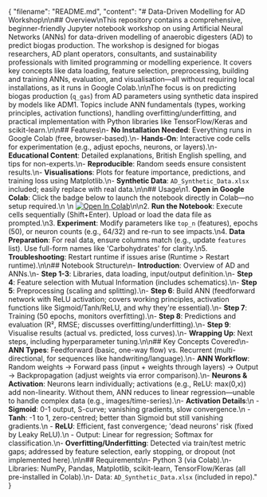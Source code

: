 {
  "filename": "README.md",
  "content": "# Data-Driven Modelling for AD Workshop\n\n## Overview\nThis repository contains a comprehensive, beginner-friendly Jupyter notebook workshop on using Artificial Neural Networks (ANNs) for data-driven modelling of anaerobic digesters (AD) to predict biogas production. The workshop is designed for biogas researchers, AD plant operators, consultants, and sustainability professionals with limited programming or modelling experience. It covers key concepts like data loading, feature selection, preprocessing, building and training ANNs, evaluation, and visualisation—all without requiring local installations, as it runs in Google Colab.\n\nThe focus is on predicting biogas production (`q_gas`) from AD parameters using synthetic data inspired by models like ADM1. Topics include ANN fundamentals (types, working principles, activation functions), handling overfitting/underfitting, and practical implementation with Python libraries like TensorFlow/Keras and scikit-learn.\n\n## Features\n- **No Installation Needed**: Everything runs in Google Colab (free, browser-based).\n- **Hands-On**: Interactive code cells for experimentation (e.g., adjust epochs, neurons, or layers).\n- **Educational Content**: Detailed explanations, British English spelling, and tips for non-experts.\n- **Reproducible**: Random seeds ensure consistent results.\n- **Visualisations**: Plots for feature importance, predictions, and training loss using Matplotlib.\n- **Synthetic Data**: `AD_Synthetic_Data.xlsx` included; easily replace with real data.\n\n## Usage\n1. **Open in Google Colab**: Click the badge below to launch the notebook directly in Colab—no setup required.\n   \n   [![Open In Colab](https://colab.research.google.com/assets/colab-badge.svg)](https://colab.research.google.com/github/rm01243/Data-Driven-Modelling-for-AD-Workshop/blob/main/AD_ANN_Workshop.ipynb)\n\n2. **Run the Notebook**: Execute cells sequentially (Shift+Enter). Upload or load the data file as prompted.\n3. **Experiment**: Modify parameters like `top_n` (features), epochs (50), or neuron counts (e.g., 64/32) and re-run to see impacts.\n4. **Data Preparation**: For real data, ensure columns match (e.g., update `features` list). Use full-form names like 'Carbohydrates' for clarity.\n5. **Troubleshooting**: Restart runtime if issues arise (Runtime > Restart runtime).\n\n## Notebook Structure\n- **Introduction**: Overview of AD and ANNs.\n- **Step 1-3**: Libraries, data loading, input/output definition.\n- **Step 4**: Feature selection with Mutual Information (includes schematics).\n- **Step 5**: Preprocessing (scaling and splitting).\n- **Step 6**: Build ANN (feedforward network with ReLU activation; covers working principles, activation functions like Sigmoid/Tanh/ReLU, and why they're essential).\n- **Step 7**: Training (50 epochs, monitors overfitting).\n- **Step 8**: Predictions and evaluation (R², RMSE; discusses overfitting/underfitting).\n- **Step 9**: Visualise results (actual vs. predicted, loss curves).\n- **Wrapping Up**: Next steps, including hyperparameter tuning.\n\n## Key Concepts Covered\n- **ANN Types**: Feedforward (basic, one-way flow) vs. Recurrent (multi-directional, for sequences like handwriting/language).\n- **ANN Workflow**: Random weights → Forward pass (input + weights through layers) → Output → Backpropagation (adjust weights via error comparison).\n- **Neurons & Activation**: Neurons learn individually; activations (e.g., ReLU: max(0,x)) add non-linearity. Without them, ANN reduces to linear regression—unable to handle complex data (e.g., images/time-series).\n- **Activation Details**:\n  - **Sigmoid**: 0-1 output, S-curve; vanishing gradients, slow convergence.\n  - **Tanh**: -1 to 1, zero-centred; better than Sigmoid but still vanishing gradients.\n  - **ReLU**: Efficient, fast convergence; 'dead neurons' risk (fixed by Leaky ReLU).\n  - Output: Linear for regression; Softmax for classification.\n- **Overfitting/Underfitting**: Detected via train/test metric gaps; addressed by feature selection, early stopping, or dropout (not implemented here).\n\n## Requirements\n- Python 3 (via Colab).\n- Libraries: NumPy, Pandas, Matplotlib, scikit-learn, TensorFlow/Keras (all pre-installed in Colab).\n- Data: `AD_Synthetic_Data.xlsx` (included in repo)."
}
